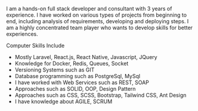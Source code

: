 I am a hands-on full stack developer and consultant with 3 years of experience. I have worked on various types of projects from beginning to end, including analysis of requirements, developing and deploying steps. I am a highly concentrated team player who wants to develop skills for better experiences.


Computer Skills Include

- Mostly Laravel, React.js, React Native, Javascript, JQuery
- Knowledge for Docker, Redis, Queues, Socket
- Versioning Systems such as GIT
- Database programming such as PostgreSql, MySql
- I have worked with Web Services such as REST, SOAP
- Approaches such as SOLID, OOP, Design Pattern
- Approaches such as CSS, SCSS, Bootstrap, Tailwind CSS, Ant Design
- I have knowledge about AGILE, SCRUM

